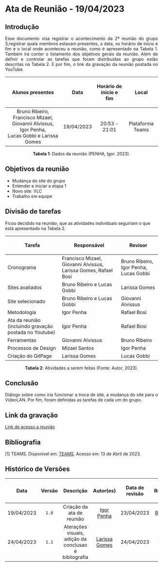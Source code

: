 <div class="body">

# Ata de Reunião - 19/04/2023

## Introdução

<p align="justify">
Esse documento visa registrar o acontecimento da 2ª reunião do grupo 3,registrar quais membros estavam presentes, a data, os horário de inicio e fim e o local onde aconteceu a reunião, como é apresentado na Tabela 1. Também irá conter o listamento dos objetivos gerais da reunião. Além de definir e controlar as tarefas que foram distribuidas ao grupo estão descritas na Tabela 2. E por fim, o link da gravação da reunião postada no YouTube.
</p>

| <p align="center">Alunos presentes</p> | <p align="center">Data</p> | <p align="center">Horário de inicio e fim</p> | <p align="center">Local</p> |
| :--------: | :--------: | :--------: | :--------: |
| Bruno Ribeiro, Francisco Mizael, Giovanni Alvissus, Igor Penha, </br>Lucas Gobbi e Larissa Gomes  | 19/04/2023 | 20:53 - 21:01 | Plataforma Teams |

<div style="text-align: center">
<p> <b>Tabela 1</b>: Dados da reunião (PENHA, Igor. 2023). </p>
</div>


## Objetivos da reunião

- Mudança do site do grupo
- Entender e iniciar a etapa 1
- Novo site: VLC
- Trabalho em equipe


## Divisão de tarefas

Ficou decidido na reunião, que as atividades individuais seguiriam o que está apresentado na Tabela 2.

| <p align="center">Tarefa</p> | <p align="center">Responsável</p> | <p align="center">Revisor</p> |
| ------ | ----------- | ------- |
| Cronograma | Francisco Mizael, Giovanni Alvissus, Larissa Gomes, Rafael Bosi| Bruno Ribeiro, Igor Penha, Lucas Gobbi |
| Sites avaliados | Bruno Ribeiro e Lucas Gobbi | Larissa Gomes |
| Site selecionado | Bruno Ribeiro e Lucas Gobbi | Giovanni Alvissus |
| Metodologia | Igor Penha | Rafael Bosi |
| Ata da reunião (incluindo gravação postada no Youtube) | Igor Penha | Rafael Bosi |
| Ferramentas | Giovanni Alvissus | Bruno Ribeiro |
| Processos de Design | Mizael Santos | Igor Penha |
| Criação do GitPage | Larissa Gomes | Lucas Gobbi |


<div style="text-align: center">
<p> <b>Tabela 2</b>: Atividades a serem feitas (Fonte: Autor, 2023). </p>
</div>

## Conclusão

<p align="justify">Diálogo sobre como iria funcionar a troca de site, a mudança do site para o VideoLAN. Por fim, foram definidas as tarefas de cada um do grupo.</p>

## Link da gravação

[Link de acesso a reunião](https://youtu.be/zn0LgXSwnpc)

## Bibliografia
[1] TEAMS. Disponível em: [TEAMS](https://teams.microsoft.com/). Acesso em: 13 de Abril de 2023.

## Histórico de Versões

| <p align="center">Data</p> | <p align="center">Versão</p> | <p align="center">Descrição</p> | <p align="center">Autor(es)</p> | <p align="center">Data de revisão</p> | <p align="center">Revisor(es)</p> |
| :--:       | :----: | :-------: | :---: | :-------------: | :-----: |
| 19/04/2023 | `1.0`  | Criação da ata de reunião | [Igor Penha](https://github.com/igorpenhaa)  | 23/04/2023| [Rafael Bosi](https://github.com/StrangeUnit28) |
| 24/04/2023 | `1.1`    | Aterações visuais, adição da conclusao e bibliografia |  [Larissa Gomes](https://github.com/larigs)  |    24/04/2023     | [Giovanni Alvissus](https://github.com/giovanni1106) |

</div>